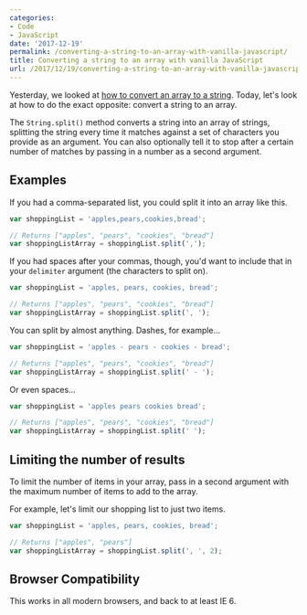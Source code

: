 ```yaml
---
categories:
- Code
- JavaScript
date: '2017-12-19'
permalink: /converting-a-string-to-an-array-with-vanilla-javascript/
title: Converting a string to an array with vanilla JavaScript
url: /2017/12/19/converting-a-string-to-an-array-with-vanilla-javascript
---
```


Yesterday, we looked at [how to convert an array to a string](/converting-an-array-to-a-string-with-vanilla-javascript/). Today, let's look at how to do the exact opposite: convert a string to an array.

The `String.split()` method converts a string into an array of strings, splitting the string every time it matches against a set of characters you provide as an argument. You can also optionally tell it to stop after a certain number of matches by passing in a number as a second argument.

## Examples

If you had a comma-separated list, you could split it into an array like this.

```js
var shoppingList = 'apples,pears,cookies,bread';

// Returns ["apples", "pears", "cookies", "bread"]
var shoppingListArray = shoppingList.split(',');
```

If you had spaces after your commas, though, you'd want to include that in your `delimiter` argument (the characters to split on).

```js
var shoppingList = 'apples, pears, cookies, bread';

// Returns ["apples", "pears", "cookies", "bread"]
var shoppingListArray = shoppingList.split(', ');
```

You can split by almost anything. Dashes, for example...

```js
var shoppingList = 'apples - pears - cookies - bread';

// Returns ["apples", "pears", "cookies", "bread"]
var shoppingListArray = shoppingList.split(' - ');
```

Or even spaces...

```js
var shoppingList = 'apples pears cookies bread';

// Returns ["apples", "pears", "cookies", "bread"]
var shoppingListArray = shoppingList.split(' ');
```

## Limiting the number of results

To limit the number of items in your array, pass in a second argument with the maximum number of items to add to the array.

For example, let's limit our shopping list to just two items.

```js
var shoppingList = 'apples, pears, cookies, bread';

// Returns ["apples", "pears"]
var shoppingListArray = shoppingList.split(', ', 2);
```

## Browser Compatibility

This works in all modern browsers, and back to at least IE 6.